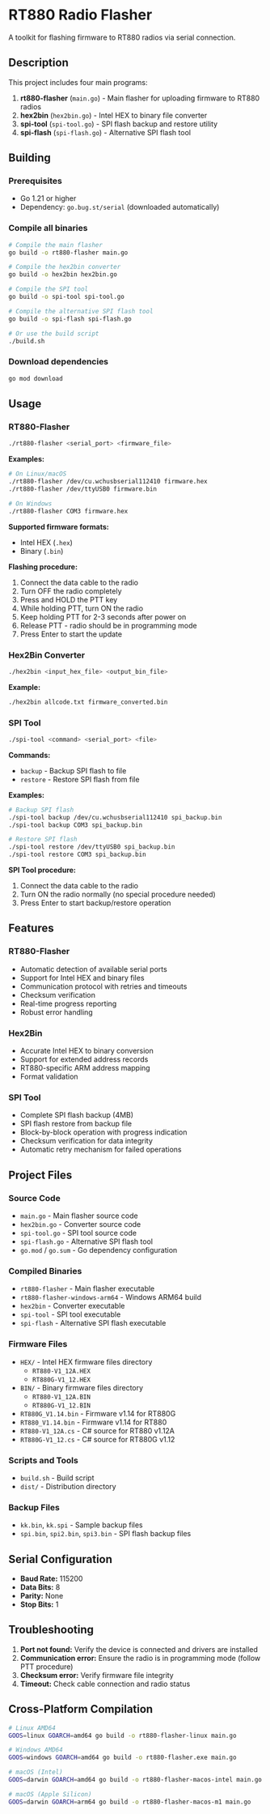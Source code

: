 # RT880 Radio Flasher

A toolkit for flashing firmware to RT880 radios via serial connection.

## Description

This project includes four main programs:

1. **rt880-flasher** (`main.go`) - Main flasher for uploading firmware to RT880 radios
2. **hex2bin** (`hex2bin.go`) - Intel HEX to binary file converter
3. **spi-tool** (`spi-tool.go`) - SPI flash backup and restore utility
4. **spi-flash** (`spi-flash.go`) - Alternative SPI flash tool

## Building

### Prerequisites

- Go 1.21 or higher
- Dependency: `go.bug.st/serial` (downloaded automatically)

### Compile all binaries

```bash
# Compile the main flasher
go build -o rt880-flasher main.go

# Compile the hex2bin converter
go build -o hex2bin hex2bin.go

# Compile the SPI tool
go build -o spi-tool spi-tool.go

# Compile the alternative SPI flash tool
go build -o spi-flash spi-flash.go

# Or use the build script
./build.sh
```

### Download dependencies

```bash
go mod download
```

## Usage

### RT880-Flasher

```bash
./rt880-flasher <serial_port> <firmware_file>
```

**Examples:**
```bash
# On Linux/macOS
./rt880-flasher /dev/cu.wchusbserial112410 firmware.hex
./rt880-flasher /dev/ttyUSB0 firmware.bin

# On Windows
./rt880-flasher COM3 firmware.hex
```

**Supported firmware formats:**
- Intel HEX (`.hex`)
- Binary (`.bin`)

**Flashing procedure:**
1. Connect the data cable to the radio
2. Turn OFF the radio completely
3. Press and HOLD the PTT key
4. While holding PTT, turn ON the radio
5. Keep holding PTT for 2-3 seconds after power on
6. Release PTT - radio should be in programming mode
7. Press Enter to start the update

### Hex2Bin Converter

```bash
./hex2bin <input_hex_file> <output_bin_file>
```

**Example:**
```bash
./hex2bin allcode.txt firmware_converted.bin
```

### SPI Tool

```bash
./spi-tool <command> <serial_port> <file>
```

**Commands:**
- `backup` - Backup SPI flash to file
- `restore` - Restore SPI flash from file

**Examples:**
```bash
# Backup SPI flash
./spi-tool backup /dev/cu.wchusbserial112410 spi_backup.bin
./spi-tool backup COM3 spi_backup.bin

# Restore SPI flash
./spi-tool restore /dev/ttyUSB0 spi_backup.bin
./spi-tool restore COM3 spi_backup.bin
```

**SPI Tool procedure:**
1. Connect the data cable to the radio
2. Turn ON the radio normally (no special procedure needed)
3. Press Enter to start backup/restore operation

## Features

### RT880-Flasher
- Automatic detection of available serial ports
- Support for Intel HEX and binary files
- Communication protocol with retries and timeouts
- Checksum verification
- Real-time progress reporting
- Robust error handling

### Hex2Bin
- Accurate Intel HEX to binary conversion
- Support for extended address records
- RT880-specific ARM address mapping
- Format validation

### SPI Tool
- Complete SPI flash backup (4MB)
- SPI flash restore from backup file
- Block-by-block operation with progress indication
- Checksum verification for data integrity
- Automatic retry mechanism for failed operations

## Project Files

### Source Code
- `main.go` - Main flasher source code
- `hex2bin.go` - Converter source code
- `spi-tool.go` - SPI tool source code
- `spi-flash.go` - Alternative SPI flash tool
- `go.mod` / `go.sum` - Go dependency configuration

### Compiled Binaries
- `rt880-flasher` - Main flasher executable
- `rt880-flasher-windows-arm64` - Windows ARM64 build
- `hex2bin` - Converter executable
- `spi-tool` - SPI tool executable
- `spi-flash` - Alternative SPI flash executable

### Firmware Files
- `HEX/` - Intel HEX firmware files directory
  - `RT880-V1_12A.HEX`
  - `RT880G-V1_12.HEX`
- `BIN/` - Binary firmware files directory
  - `RT880-V1_12A.BIN`
  - `RT880G-V1_12.BIN`
- `RT880G_V1.14.bin` - Firmware v1.14 for RT880G
- `RT880_V1.14.bin` - Firmware v1.14 for RT880
- `RT880-V1_12A.cs` - C# source for RT880 v1.12A
- `RT880G-V1_12.cs` - C# source for RT880G v1.12

### Scripts and Tools
- `build.sh` - Build script
- `dist/` - Distribution directory

### Backup Files
- `kk.bin`, `kk.spi` - Sample backup files
- `spi.bin`, `spi2.bin`, `spi3.bin` - SPI flash backup files

## Serial Configuration

- **Baud Rate:** 115200
- **Data Bits:** 8
- **Parity:** None
- **Stop Bits:** 1

## Troubleshooting

1. **Port not found:** Verify the device is connected and drivers are installed
2. **Communication error:** Ensure the radio is in programming mode (follow PTT procedure)
3. **Checksum error:** Verify firmware file integrity
4. **Timeout:** Check cable connection and radio status

## Cross-Platform Compilation

```bash
# Linux AMD64
GOOS=linux GOARCH=amd64 go build -o rt880-flasher-linux main.go

# Windows AMD64
GOOS=windows GOARCH=amd64 go build -o rt880-flasher.exe main.go

# macOS (Intel)
GOOS=darwin GOARCH=amd64 go build -o rt880-flasher-macos-intel main.go

# macOS (Apple Silicon)
GOOS=darwin GOARCH=arm64 go build -o rt880-flasher-macos-m1 main.go
```